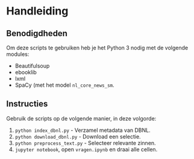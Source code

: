 # Handleiding


## Benodigdheden
Om deze scripts te gebruiken heb je het Python 3 nodig met de volgende modules:

* Beautifulsoup
* ebooklib
* lxml
* SpaCy (met het model `nl_core_news_sm`.

## Instructies
Gebruik de scripts op de volgende manier, in deze volgorde:
1. `python index_dbnl.py` - Verzamel metadata van DBNL.
2. `python download_dbnl.py` - Download een selectie.
3. `python preprocess_text.py` - Selecteer relevante zinnen.
4. `jupyter notebook`, open `vragen.ipynb` en draai alle cellen.